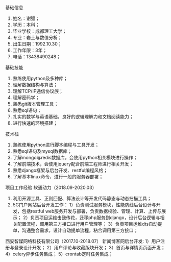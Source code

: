 


基础信息
1. 姓名：谢强；
2. 学历：本科；
3. 毕业学校：成都理工大学；
4. 专业：岩土与数值分析；
5. 出生日期：1992.10.30；
6. 工作年限：3年；
7. 电话：13438490248；


基础技能
1. 熟练使用python及多种库；
2. 理解数据结构与算法；
3. 理解TCP/IP通信协议族；
4. 理解密码学；
5. 熟悉git版本管理工具；
6. 熟悉sql语句；
7. 扎实的数学与英语基础，良好的逻辑理解力和文档阅读能力；
8. 进行快速的环境搭建；

技术栈
1. 熟练使用python进行脚本编程与工具开发；
2. 熟悉sql语句及mysql数据库；
3. 了解mongo与redis数据库，会使用python相关模块进行操作；
4. 了解前端技术，会使用jquery配合前端工程师进行相关开发；
5. 熟悉django框架与后台开发、restful编程风格；
6. 了解基本linux命令，进行一般的服务器部署；


项目工作经验
软通动力（2018.09-2020.03）
1. 利用开源工具、正则匹配、算法设计等开发代码静态与动态扫描工具；
2. 5G门户网站后台开发工作：
    1）负责测试服务模块，性能防线后台设计与开发，包括restful web服务开发与部署，负责数据校验、管理、计算、上传与展示；
    2）负责项目运维击鼓传花，迁移php服务到django，设计后台逻辑与相关配置流程，调用第三方接口进行用户管理等；
    3）负责项目运维dts自动提单，沟通整合需求，设计自动提单流程，粘合调用第三方接口；

 西安智媒网络科技有限公司（2017.10-2018.07）
 新闻博客网后台开发:
    1）用户注册与登录设计开发；
    2）用户评论与收藏版块开发；
    3）首页与详情页页面开发；
    4）celery异步任务集成；
    5）crontab定时任务集成；
 



